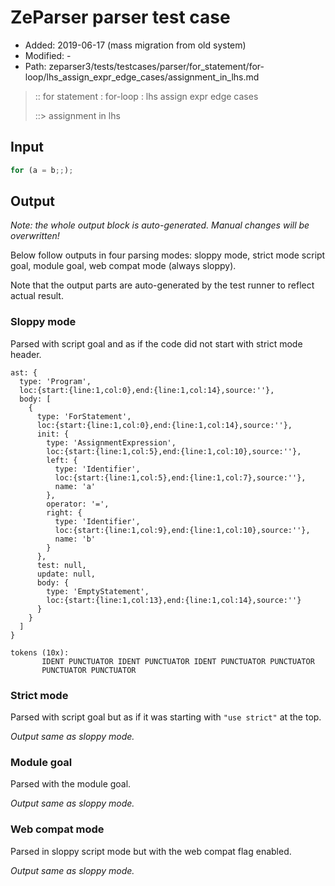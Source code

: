 # ZeParser parser test case

- Added: 2019-06-17 (mass migration from old system)
- Modified: -
- Path: zeparser3/tests/testcases/parser/for_statement/for-loop/lhs_assign_expr_edge_cases/assignment_in_lhs.md

> :: for statement : for-loop : lhs assign expr edge cases
>
> ::> assignment in lhs

## Input

`````js
for (a = b;;);
`````

## Output

_Note: the whole output block is auto-generated. Manual changes will be overwritten!_

Below follow outputs in four parsing modes: sloppy mode, strict mode script goal, module goal, web compat mode (always sloppy).

Note that the output parts are auto-generated by the test runner to reflect actual result.

### Sloppy mode

Parsed with script goal and as if the code did not start with strict mode header.

`````
ast: {
  type: 'Program',
  loc:{start:{line:1,col:0},end:{line:1,col:14},source:''},
  body: [
    {
      type: 'ForStatement',
      loc:{start:{line:1,col:0},end:{line:1,col:14},source:''},
      init: {
        type: 'AssignmentExpression',
        loc:{start:{line:1,col:5},end:{line:1,col:10},source:''},
        left: {
          type: 'Identifier',
          loc:{start:{line:1,col:5},end:{line:1,col:7},source:''},
          name: 'a'
        },
        operator: '=',
        right: {
          type: 'Identifier',
          loc:{start:{line:1,col:9},end:{line:1,col:10},source:''},
          name: 'b'
        }
      },
      test: null,
      update: null,
      body: {
        type: 'EmptyStatement',
        loc:{start:{line:1,col:13},end:{line:1,col:14},source:''}
      }
    }
  ]
}

tokens (10x):
       IDENT PUNCTUATOR IDENT PUNCTUATOR IDENT PUNCTUATOR PUNCTUATOR
       PUNCTUATOR PUNCTUATOR
`````

### Strict mode

Parsed with script goal but as if it was starting with `"use strict"` at the top.

_Output same as sloppy mode._

### Module goal

Parsed with the module goal.

_Output same as sloppy mode._

### Web compat mode

Parsed in sloppy script mode but with the web compat flag enabled.

_Output same as sloppy mode._
